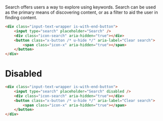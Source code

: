 Search offers users a way to explore using keywords. Search can be used as the primary means of discovering content, or as a filter to aid the user in finding content.

```html
<div class="input-text-wrapper is-with-end-button">
    <input type="search" placeholder="Search" />
    <div class="icon-search" aria-hidden="true"></div>
    <button class="x-button /* u-hide */" aria-label="Clear search">
        <span class="icon-x" aria-hidden="true"></span>
    </button>
</div>
```

# Disabled
```html
<div class="input-text-wrapper is-with-end-button">
    <input type="search" placeholder="Search" disabled />
    <div class="icon-search" aria-hidden="true"></div>
    <button class="x-button /* u-hide */" aria-label="Clear search">
        <span class="icon-x" aria-hidden="true"></span>
    </button>
</div>
```
